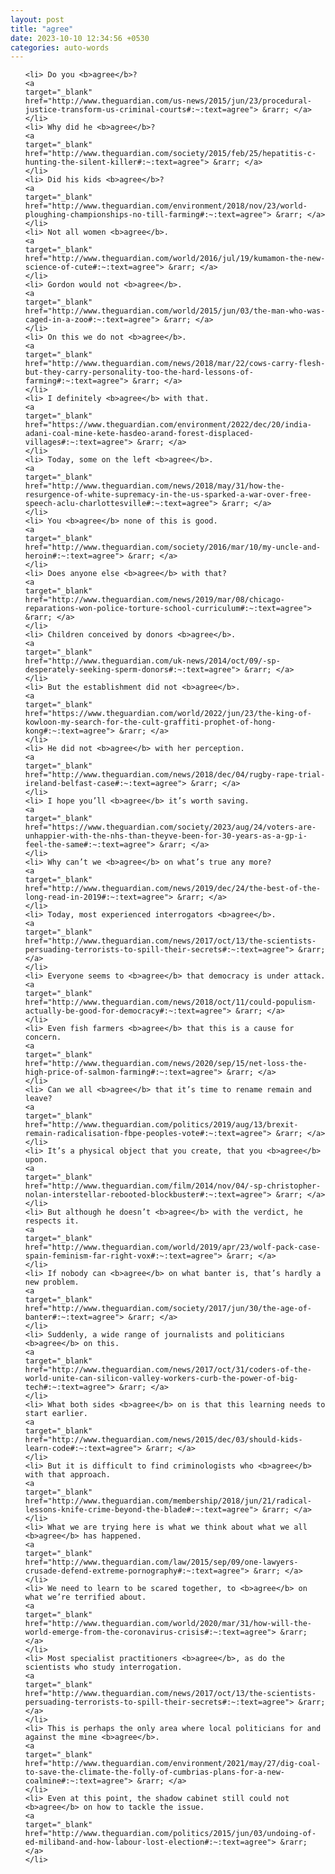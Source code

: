 ```yaml
---
layout: post
title: "agree"
date: 2023-10-10 12:34:56 +0530
categories: auto-words
---
```

<ol>

    <li> Do you <b>agree</b>?
    <a 
    target="_blank" 
    href="http://www.theguardian.com/us-news/2015/jun/23/procedural-justice-transform-us-criminal-courts#:~:text=agree"> &rarr; </a>
    </li>
    <li> Why did he <b>agree</b>?
    <a 
    target="_blank" 
    href="http://www.theguardian.com/society/2015/feb/25/hepatitis-c-hunting-the-silent-killer#:~:text=agree"> &rarr; </a>
    </li>
    <li> Did his kids <b>agree</b>?
    <a 
    target="_blank" 
    href="http://www.theguardian.com/environment/2018/nov/23/world-ploughing-championships-no-till-farming#:~:text=agree"> &rarr; </a>
    </li>
    <li> Not all women <b>agree</b>.
    <a 
    target="_blank" 
    href="http://www.theguardian.com/world/2016/jul/19/kumamon-the-new-science-of-cute#:~:text=agree"> &rarr; </a>
    </li>
    <li> Gordon would not <b>agree</b>.
    <a 
    target="_blank" 
    href="http://www.theguardian.com/world/2015/jun/03/the-man-who-was-caged-in-a-zoo#:~:text=agree"> &rarr; </a>
    </li>
    <li> On this we do not <b>agree</b>.
    <a 
    target="_blank" 
    href="http://www.theguardian.com/news/2018/mar/22/cows-carry-flesh-but-they-carry-personality-too-the-hard-lessons-of-farming#:~:text=agree"> &rarr; </a>
    </li>
    <li> I definitely <b>agree</b> with that.
    <a 
    target="_blank" 
    href="https://www.theguardian.com/environment/2022/dec/20/india-adani-coal-mine-kete-hasdeo-arand-forest-displaced-villages#:~:text=agree"> &rarr; </a>
    </li>
    <li> Today, some on the left <b>agree</b>.
    <a 
    target="_blank" 
    href="http://www.theguardian.com/news/2018/may/31/how-the-resurgence-of-white-supremacy-in-the-us-sparked-a-war-over-free-speech-aclu-charlottesville#:~:text=agree"> &rarr; </a>
    </li>
    <li> You <b>agree</b> none of this is good.
    <a 
    target="_blank" 
    href="http://www.theguardian.com/society/2016/mar/10/my-uncle-and-heroin#:~:text=agree"> &rarr; </a>
    </li>
    <li> Does anyone else <b>agree</b> with that?
    <a 
    target="_blank" 
    href="http://www.theguardian.com/news/2019/mar/08/chicago-reparations-won-police-torture-school-curriculum#:~:text=agree"> &rarr; </a>
    </li>
    <li> Children conceived by donors <b>agree</b>.
    <a 
    target="_blank" 
    href="http://www.theguardian.com/uk-news/2014/oct/09/-sp-desperately-seeking-sperm-donors#:~:text=agree"> &rarr; </a>
    </li>
    <li> But the establishment did not <b>agree</b>.
    <a 
    target="_blank" 
    href="https://www.theguardian.com/world/2022/jun/23/the-king-of-kowloon-my-search-for-the-cult-graffiti-prophet-of-hong-kong#:~:text=agree"> &rarr; </a>
    </li>
    <li> He did not <b>agree</b> with her perception.
    <a 
    target="_blank" 
    href="http://www.theguardian.com/news/2018/dec/04/rugby-rape-trial-ireland-belfast-case#:~:text=agree"> &rarr; </a>
    </li>
    <li> I hope you’ll <b>agree</b> it’s worth saving.
    <a 
    target="_blank" 
    href="https://www.theguardian.com/society/2023/aug/24/voters-are-unhappier-with-the-nhs-than-theyve-been-for-30-years-as-a-gp-i-feel-the-same#:~:text=agree"> &rarr; </a>
    </li>
    <li> Why can’t we <b>agree</b> on what’s true any more?
    <a 
    target="_blank" 
    href="http://www.theguardian.com/news/2019/dec/24/the-best-of-the-long-read-in-2019#:~:text=agree"> &rarr; </a>
    </li>
    <li> Today, most experienced interrogators <b>agree</b>.
    <a 
    target="_blank" 
    href="http://www.theguardian.com/news/2017/oct/13/the-scientists-persuading-terrorists-to-spill-their-secrets#:~:text=agree"> &rarr; </a>
    </li>
    <li> Everyone seems to <b>agree</b> that democracy is under attack.
    <a 
    target="_blank" 
    href="http://www.theguardian.com/news/2018/oct/11/could-populism-actually-be-good-for-democracy#:~:text=agree"> &rarr; </a>
    </li>
    <li> Even fish farmers <b>agree</b> that this is a cause for concern.
    <a 
    target="_blank" 
    href="http://www.theguardian.com/news/2020/sep/15/net-loss-the-high-price-of-salmon-farming#:~:text=agree"> &rarr; </a>
    </li>
    <li> Can we all <b>agree</b> that it’s time to rename remain and leave?
    <a 
    target="_blank" 
    href="http://www.theguardian.com/politics/2019/aug/13/brexit-remain-radicalisation-fbpe-peoples-vote#:~:text=agree"> &rarr; </a>
    </li>
    <li> It’s a physical object that you create, that you <b>agree</b> upon.
    <a 
    target="_blank" 
    href="http://www.theguardian.com/film/2014/nov/04/-sp-christopher-nolan-interstellar-rebooted-blockbuster#:~:text=agree"> &rarr; </a>
    </li>
    <li> But although he doesn’t <b>agree</b> with the verdict, he respects it.
    <a 
    target="_blank" 
    href="http://www.theguardian.com/world/2019/apr/23/wolf-pack-case-spain-feminism-far-right-vox#:~:text=agree"> &rarr; </a>
    </li>
    <li> If nobody can <b>agree</b> on what banter is, that’s hardly a new problem.
    <a 
    target="_blank" 
    href="http://www.theguardian.com/society/2017/jun/30/the-age-of-banter#:~:text=agree"> &rarr; </a>
    </li>
    <li> Suddenly, a wide range of journalists and politicians <b>agree</b> on this.
    <a 
    target="_blank" 
    href="http://www.theguardian.com/news/2017/oct/31/coders-of-the-world-unite-can-silicon-valley-workers-curb-the-power-of-big-tech#:~:text=agree"> &rarr; </a>
    </li>
    <li> What both sides <b>agree</b> on is that this learning needs to start earlier.
    <a 
    target="_blank" 
    href="http://www.theguardian.com/news/2015/dec/03/should-kids-learn-code#:~:text=agree"> &rarr; </a>
    </li>
    <li> But it is difficult to find criminologists who <b>agree</b> with that approach.
    <a 
    target="_blank" 
    href="http://www.theguardian.com/membership/2018/jun/21/radical-lessons-knife-crime-beyond-the-blade#:~:text=agree"> &rarr; </a>
    </li>
    <li> What we are trying here is what we think about what we all <b>agree</b> has happened.
    <a 
    target="_blank" 
    href="http://www.theguardian.com/law/2015/sep/09/one-lawyers-crusade-defend-extreme-pornography#:~:text=agree"> &rarr; </a>
    </li>
    <li> We need to learn to be scared together, to <b>agree</b> on what we’re terrified about.
    <a 
    target="_blank" 
    href="http://www.theguardian.com/world/2020/mar/31/how-will-the-world-emerge-from-the-coronavirus-crisis#:~:text=agree"> &rarr; </a>
    </li>
    <li> Most specialist practitioners <b>agree</b>, as do the scientists who study interrogation.
    <a 
    target="_blank" 
    href="http://www.theguardian.com/news/2017/oct/13/the-scientists-persuading-terrorists-to-spill-their-secrets#:~:text=agree"> &rarr; </a>
    </li>
    <li> This is perhaps the only area where local politicians for and against the mine <b>agree</b>.
    <a 
    target="_blank" 
    href="http://www.theguardian.com/environment/2021/may/27/dig-coal-to-save-the-climate-the-folly-of-cumbrias-plans-for-a-new-coalmine#:~:text=agree"> &rarr; </a>
    </li>
    <li> Even at this point, the shadow cabinet still could not <b>agree</b> on how to tackle the issue.
    <a 
    target="_blank" 
    href="http://www.theguardian.com/politics/2015/jun/03/undoing-of-ed-miliband-and-how-labour-lost-election#:~:text=agree"> &rarr; </a>
    </li>